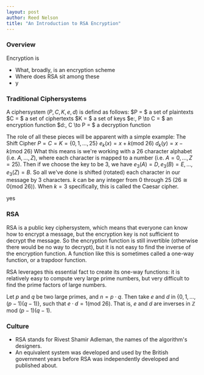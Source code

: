 ```yaml
---
layout: post
author: Reed Nelson
title: "An Introduction to RSA Encryption"
---
```



### Overview

Encryption is

- What, broadly, is an encryption scheme
- Where does RSA sit among these
- y

### Traditional Ciphersystems

A ciphersystem $(P, C, K, e, d)$ is defind as follows:
$P = $ a set of plaintexts
$C = $ a set of ciphertexts
$K = $ a set of keys
$e:\, P \to C = $ an encryption function
$d:\, C \to P = $ a decryption function

The role of all these pieces will be apparent with a simple example:
The Shift Cipher
$P = C = K = \{0, 1, ..., 25\}$
$e_k(x) = x + k (\text{mod } 26)$
$d_k(y) = x - k (\text{mod } 26)$
What this means is we're working with a 26 character alphabet (i.e. $A, ..., Z$), where each character is mapped to a number (i.e. $A = 0, ..., Z = 25$). Then if we choose the key to be $3$, we have $e_3(A) = D, e_3(B) = E, ..., e_3(Z) = B$. So all we've done is shifted (rotated) each character in our message by 3 characters. $k$ can be any integer from 0 through 25 ($26 \cong 0 (\text{mod } 26)$). When $k = 3$ specifically, this is called the Caesar cipher.

yes

### RSA

RSA is a public key ciphersystem, which means that everyone can know how to encrypt a message, but the encryption key is not sufficient to decrypt the message. So the encryption function is still invertible (otherwise there would be no way to decrypt), but it is not easy to find the inverse of the encryption function. A function like this is sometimes called a one-way function, or a trapdoor function.

RSA leverages this essential fact to create its one-way functions: it is relatively easy to compute very large prime numbers, but very difficult to find the prime factors of large numbers.

Let $p$ and $q$ be two large primes, and $n = p \cdot q$. Then take $e$ and $d$ in $\{0, 1, ..., (p-1)(q-1)\}$, such that $e \cdot d = 1 (\text{mod } 26)$. That is, $e$ and $d$ are inverses in $\mathbb{Z} \text{ mod } (p-1)(q-1)$.

### Culture

- RSA stands for Rivest Shamir Adleman, the names of the algorithm's designers.
- An equivalent system was developed and used by the British government years before RSA was independently developed and published about.
